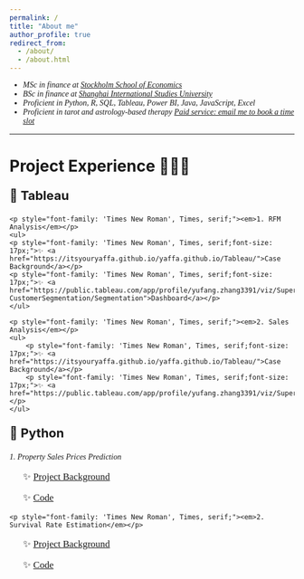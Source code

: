```yaml
---
permalink: /
title: "About me"
author_profile: true
redirect_from: 
  - /about/
  - /about.html
---
```


<div style="font-family: 'Times New Roman', Times, serif;">
    <ul>
        <li><em>MSc in finance at <a href="https://www.hhs.se">Stockholm School of Economics</a></em></li>
        <li><em>BSc in finance at <a href="http://sv.shisu.edu.cn">Shanghai International Studies University</a></em></li>
        <li><em>Proficient in Python, R, SQL, Tableau, Power BI, Java, JavaScript, Excel</em></li>
        <li><em>Proficient in tarot and astrology-based therapy <a href="mailto:yaffazhang87@gmail.com">Paid service: email me to book a time slot</a></em></li>
    </ul>
</div>

<hr />

<div>
    <h1>Project Experience 👩🏻‍💻</h1>
    <p style="font-size: 22px;"><strong>🐣 Tableau</strong></p>

    <p style="font-family: 'Times New Roman', Times, serif;"><em>1. RFM Analysis</em></p>
    <ul>
    <p style="font-family: 'Times New Roman', Times, serif;font-size: 17px;">✨ <a href="https://itsyouryaffa.github.io/yaffa.github.io/Tableau/">Case Background</a></p>
    <p style="font-family: 'Times New Roman', Times, serif;font-size: 17px;">✨ <a href="https://public.tableau.com/app/profile/yufang.zhang3391/viz/Superstore-CustomerSegmentation/Segmentation">Dashboard</a></p>
    </ul>

    <p style="font-family: 'Times New Roman', Times, serif;"><em>2. Sales Analysis</em></p>
    <ul>
        <p style="font-family: 'Times New Roman', Times, serif;font-size: 17px;">✨ <a href="https://itsyouryaffa.github.io/yaffa.github.io/Tableau/">Case Background</a></p>
        <p style="font-family: 'Times New Roman', Times, serif;font-size: 17px;">✨ <a href="https://public.tableau.com/app/profile/yufang.zhang3391/viz/Superstore_17141701306130/1">Dashboard</a></p>
    </ul>
</div>

<div>
    <p style="font-size: 22px;"><strong>🐣 Python</strong></p>
   <p style="font-family: 'Times New Roman', Times, serif;"><em>1. Property Sales Prices Prediction</em></p>
      <ul>
      <p style="font-family: 'Times New Roman', Times, serif;font-size: 17px;">✨ <a href="https://itsyouryaffa.github.io/yaffa.github.io/Python/">Project Background</a></p>
    <p style="font-family: 'Times New Roman', Times, serif;font-size: 17px;">✨ <a href="https://github.com/itsyouryaffa/code/blob/aa6a1f045003ff00fb67ee4a83fa4801237a46e2/HousePricePrediction.ipynb">Code</a></p>
      </ul>

         
  
    <p style="font-family: 'Times New Roman', Times, serif;"><em>2. Survival Rate Estimation</em></p>
 <ul>
          <p style="font-family: 'Times New Roman', Times, serif;font-size: 17px;">✨ <a href="https://itsyouryaffa.github.io/yaffa.github.io/Python/">Project Background</a></p>
    <p style="font-family: 'Times New Roman', Times, serif;font-size: 17px;">✨ <a href="https://github.com/itsyouryaffa/code/blob/aa6a1f045003ff00fb67ee4a83fa4801237a46e2/HospitalPatientsSurvivalPrediction.ipynb">Code</a></p>
 </ul>
    
</div>
